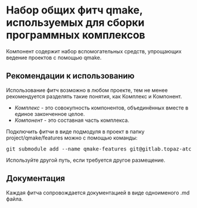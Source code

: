 # Набор общих фитч qmake, используемых для сборки программных комплексов

Компонент содержит набор вспомогательных средств, упрощающих ведение проектов с помощью qmake.

## Рекомендации к использованию

Использование фитч возможно в любом проекте, тем не менее рекомендуется разделять такие понятия, как Комплекс и Компонент.

* *Комплекс* - это совокупность компонентов, объединённых вместе в единое законченное целое.
* *Компонент* - это составная часть комплекса.

Подключить фитчи в виде подмодуля в проект в папку project/qmake/features можно с помощью команды:

<pre>git submodule add --name qmake-features git@gitlab.topaz-atcs.com:lemzsdk/qmake-features.git project/qmake/features</pre>

Используйте другой путь, если требуется другое размещение.

## Документация

Каждая фитча сопровождается документацией в виде одноименого .md файла.